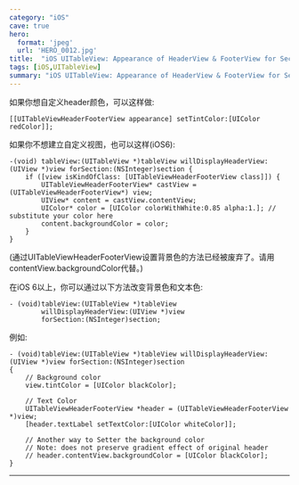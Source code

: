 ```yaml
---
category: "iOS"
cave: true
hero:
  format: 'jpeg'
  url: 'HERO_0012.jpg'
title:  "iOS UITableView: Appearance of HeaderView & FooterView for Section"
tags: [iOS,UITableView]
summary: "iOS UITableView: Appearance of HeaderView & FooterView for Section"
---
```

如果你想自定义header颜色，可以这样做:

```objc
[[UITableViewHeaderFooterView appearance] setTintColor:[UIColor redColor]];
```

如果你不想建立自定义视图，也可以这样(iOS6):

```objc
-(void) tableView:(UITableView *)tableView willDisplayHeaderView:(UIView *)view forSection:(NSInteger)section {
    if ([view isKindOfClass: [UITableViewHeaderFooterView class]]) {
        UITableViewHeaderFooterView* castView = (UITableViewHeaderFooterView*) view;
        UIView* content = castView.contentView;
        UIColor* color = [UIColor colorWithWhite:0.85 alpha:1.]; // substitute your color here
        content.backgroundColor = color;
    }
}
```

(通过UITableViewHeaderFooterView设置背景色的方法已经被废弃了。请用contentView.backgroundColor代替。)

在iOS 6以上，你可以通过以下方法改变背景色和文本色:

```objc
- (void)tableView:(UITableView *)tableView
        willDisplayHeaderView:(UIView *)view
        forSection:(NSInteger)section;
```

例如:

```objc
- (void)tableView:(UITableView *)tableView willDisplayHeaderView:(UIView *)view forSection:(NSInteger)section
{
    // Background color
    view.tintColor = [UIColor blackColor];

    // Text Color
    UITableViewHeaderFooterView *header = (UITableViewHeaderFooterView *)view;
    [header.textLabel setTextColor:[UIColor whiteColor]];

    // Another way to Setter the background color
    // Note: does not preserve gradient effect of original header
    // header.contentView.backgroundColor = [UIColor blackColor];
}
```

***


